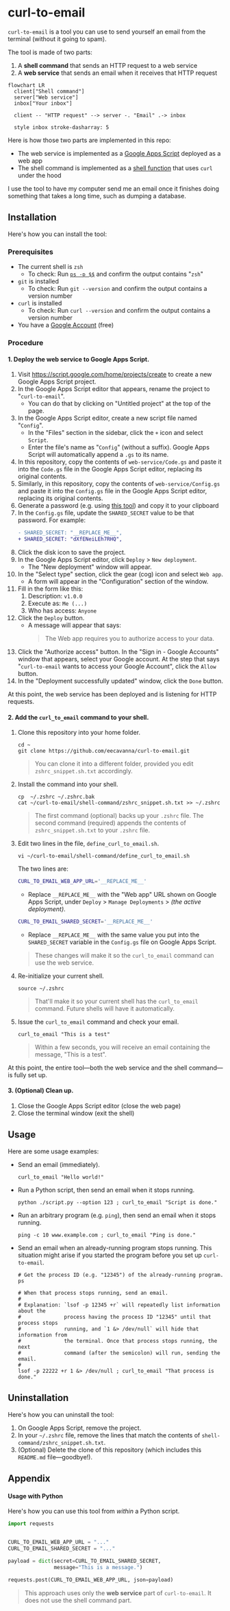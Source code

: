 # curl-to-email

`curl-to-email` is a tool you can use to send yourself an email from the terminal (without it going to spam).

The tool is made of two parts:

1. A **shell command** that sends an HTTP request to a web service
2. A **web service** that sends an email when it receives that HTTP request

```mermaid
flowchart LR
  client["Shell command"]
  server["Web service"]
  inbox["Your inbox"]

  client -- "HTTP request" --> server -. "Email" .-> inbox

  style inbox stroke-dasharray: 5
```

Here is how those two parts are implemented in this repo:

- The web service is implemented as a [Google Apps Script](https://www.google.com/script/start/) deployed as a web app
- The shell command is implemented as a [shell function](https://github.com/rothgar/mastering-zsh/blob/master/docs/helpers/functions.md) that uses `curl` under the hood

I use the tool to have my computer send me an email once it finishes doing something that takes a long time, such as dumping a database.

## Installation

Here's how you can install the tool:

### Prerequisites

- The current shell is `zsh`
    - To check: Run [`ps -p $$`](https://askubuntu.com/a/590903) and confirm the output contains "`zsh`"
- `git` is installed
    - To check: Run `git --version` and confirm the output contains a version number
- `curl` is installed
    - To check: Run `curl --version` and confirm the output contains a version number
- You have a [Google Account](https://support.google.com/accounts/answer/27441?hl=en) (free)

### Procedure

#### 1. Deploy the web service to Google Apps Script.

1. Visit https://script.google.com/home/projects/create to create a new Google Apps Script project.
1. In the Google Apps Script editor that appears, rename the project to "`curl-to-email`".
    - You can do that by clicking on "Untitled project" at the top of the page.
1. In the Google Apps Script editor, create a new script file named "`Config`".
    - In the "Files" section in the sidebar, click the `+` icon and select `Script`.
    - Enter the file's name as "`Config`" (without a suffix). Google Apps Script will automatically append a `.gs` to its name.
1. In this repository, copy the contents of `web-service/Code.gs` and paste it into the `Code.gs` file in the Google Apps Script editor, replacing its original contents.
1. Similarly, in this repository, copy the contents of `web-service/Config.gs` and paste it into the `Config.gs` file in the Google Apps Script editor, replacing its original contents.
1. Generate a password (e.g. using [this tool](https://bitwarden.com/password-generator/)) and copy it to your clipboard
1. In the `Config.gs` file, update the `SHARED_SECRET` value to be that password. For example:
   ```diff
   - SHARED_SECRET: "__REPLACE_ME__",
   + SHARED_SECRET: "dXfENeiLEh7RHQ",
   ```
1. Click the disk icon to save the project.
1. In the Google Apps Script editor, click `Deploy` > `New deployment`.
    - The "New deployment" window will appear.
1. In the "Select type" section, click the gear (cog) icon and select `Web app`.
    - A form will appear in the "Configuration" section of the window.
1. Fill in the form like this:
    1. Description: `v1.0.0`
    1. Execute as: `Me (...)`
    1. Who has access: `Anyone`
1. Click the `Deploy` button.
    - A message will appear that says:
      > The Web app requires you to authorize access to your data.
1. Click the "Authorize access" button. In the "Sign in - Google Accounts" window that appears, select your Google account. At the step that says "`curl-to-email` wants to access your Google Account", click the `Allow` button.
1. In the "Deployment successfully updated" window, click the `Done` button.

At this point, the web service has been deployed and is listening for HTTP requests.

#### 2. Add the `curl_to_email` command to your shell.

1. Clone this repository into your home folder.
    ```shell
    cd ~
    git clone https://github.com/eecavanna/curl-to-email.git
    ```
    > You can clone it into a different folder, provided you edit `zshrc_snippet.sh.txt` accordingly.
1. Install the command into your shell.
    ```shell
    cp  ~/.zshrc ~/.zshrc.bak
    cat ~/curl-to-email/shell-command/zshrc_snippet.sh.txt >> ~/.zshrc
    ```
    > The first command (optional) backs up your `.zshrc` file. The second command (required) appends the contents of `zshrc_snippet.sh.txt` to your `.zshrc` file.
1. Edit two lines in the file, `define_curl_to_email.sh`.
    ```shell
    vi ~/curl-to-email/shell-command/define_curl_to_email.sh
    ```
    The two lines are:
    ```sh
    CURL_TO_EMAIL_WEB_APP_URL='__REPLACE_ME__'
    ```
    - Replace `__REPLACE_ME__` with the "Web app" URL shown on Google Apps Script, under `Deploy` > `Manage Deployments` > _(the active deployment)_.
    ```sh
    CURL_TO_EMAIL_SHARED_SECRET='__REPLACE_ME__'
    ```
    - Replace `__REPLACE_ME__` with the same value you put into the `SHARED_SECRET` variable in the `Config.gs` file on Google Apps Script.
    > These changes will make it so the `curl_to_email` command can use the web service.
1. Re-initialize your current shell.
    ```shell
    source ~/.zshrc
    ```
    > That'll make it so your current shell has the `curl_to_email` command. Future shells will have it automatically.
1. Issue the `curl_to_email` command and check your email.
    ```shell
    curl_to_email "This is a test"
    ```
    > Within a few seconds, you will receive an email containing the message, "This is a test".

At this point, the entire tool—both the web service and the shell command—is fully set up.

#### 3. (Optional) Clean up.

1. Close the Google Apps Script editor (close the web page)
1. Close the terminal window (exit the shell)

## Usage

Here are some usage examples:

- Send an email (immediately).
  ```shell
  curl_to_email "Hello world!"
  ```
- Run a Python script, then send an email when it stops running.
  ```shell
  python ./script.py --option 123 ; curl_to_email "Script is done."
  ```
- Run an arbitrary program (e.g. `ping`), then send an email when it stops running.
  ```shell
  ping -c 10 www.example.com ; curl_to_email "Ping is done."
  ```
- Send an email when an already-running program stops running. This situation might arise if you started the program before you set up `curl-to-email`.
  ```shell
  # Get the process ID (e.g. "12345") of the already-running program.
  ps
  
  # When that process stops running, send an email.
  #
  # Explanation: `lsof -p 12345 +r` will repeatedly list information about the
  #              process having the process ID "12345" until that process stops
  #              running, and `1 &> /dev/null` will hide that information from
  #              the terminal. Once that process stops running, the next
  #              command (after the semicolon) will run, sending the email.
  #              
  lsof -p 22222 +r 1 &> /dev/null ; curl_to_email "That process is done."
  ```

## Uninstallation

Here's how you can uninstall the tool:

1. On Google Apps Script, remove the project.
1. In your `~/.zshrc` file, remove the lines that match the contents of `shell-command/zshrc_snippet.sh.txt`.
1. (Optional) Delete the clone of this repository (which includes this `README.md` file—goodbye!).

## Appendix

#### Usage with Python

Here's how you can use this tool from _within_ a Python script.

```py
import requests


CURL_TO_EMAIL_WEB_APP_URL = "..."
CURL_TO_EMAIL_SHARED_SECRET = "..."

payload = dict(secret=CURL_TO_EMAIL_SHARED_SECRET,
               message="This is a message.")

requests.post(CURL_TO_EMAIL_WEB_APP_URL, json=payload)
```

> This approach uses only the **web service** part of `curl-to-email`. It does not use the shell command part.
